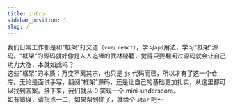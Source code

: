 ```yaml
---
title: intro
sidebar_position: 1
slug: /
---
```


我们日常工作都是和"框架"打交道（`vue`/ `react`），学习`api`用法，学习"框架"源码。"框架"的源码就好像是人人追捧的武林秘籍，觉得只要翻阅过源码就会让自己功力大涨，本就如此吗？  
这些"框架"的本质：万变不离其宗，也只是 `js` 代码而已，所以才有了这一个仓库。无论是面试手写，翻阅“框架”源码，还是让自己的基础更加扎实，从这里都可以找到答案。接下来，我们就从 0 实现一个 mini-underscore。  
如有错误，请指点一二，如果帮到你了，就给个 `star` 吧～
